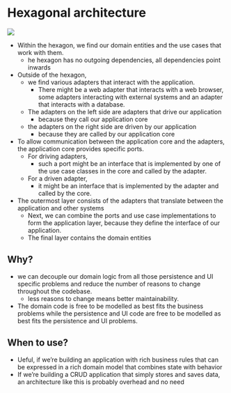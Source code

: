 # Hexagonal architecture

![](hexagonal-architecture.png)

- Within the hexagon, we find our domain entities and the use cases that work with them.
  - he hexagon has no outgoing dependencies, all dependencies point inwards
- Outside of the hexagon,
  - we find various adapters that interact with the application.
    - There might be a web adapter that interacts with a web browser, some adapters interacting with external systems and an adapter that interacts with a database.
  - The adapters on the left side are adapters that drive our application
    - because they call our application core
  - the adapters on the right side are driven by our application
    - because they are called by our application core
- To allow communication between the application core and the adapters, the application core provides specific ports.
  - For driving adapters,
    - such a port might be an interface that is implemented by one of the use case classes in the core and called by the adapter.
  - For a driven adapter,
    - it might be an interface that is implemented by the adapter and called by the core.
- The outermost layer consists of the adapters that translate between the application and other systems
  - Next, we can combine the ports and use case implementations to form the application layer, because they define the interface of our application.
  - The final layer contains the domain entities

## Why?

- we can decouple our domain logic from all those persistence and UI specific problems and reduce the number of reasons to change throughout the codebase.
  -  less reasons to change means better maintainability.
- The domain code is free to be modelled as best fits the business problems while the persistence and UI code are free to be modelled as best fits the persistence and UI problems.

## When to use?

- Ueful, if we’re building an application with rich business rules that can be expressed in a rich domain model that combines state with behavior
- If we’re building a CRUD application that simply stores and saves data, an architecture like this is probably overhead and no need
